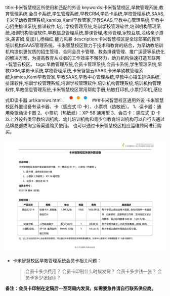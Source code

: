 title:卡米智慧校区所使用和匹配的外设
keywords:卡米智慧校区,早教管理系统,教育管理系统,会员卡系统,学生管理系统,早教CRM,学员卡系统,学校管理系统,SAAS,卡米早幼教管理系统,kamios,Kami早教管家,早教SAAS,早教中心管理系统,早教中心招生排课系统,排课软件,培训学校管理系统,培训学校管理软件,培训机构管理系统,培训机构管理软件,早教信息管理系统,排课管理,老师管理,家校互联,龙格亲子游泳,美吉姆,夏加儿,杨梅红,能力风暴
description:卡米智慧校区是全球部署的教育培训机构SAAS管理系统。卡米智慧校区致力于技术和教育的结合，为早幼教培训机构提供更优质的招生管理、合同会员卡管理、教务排课管理、推广运营等系统化的解决方案，为提高教育从业者的工作效率不懈努力，助力机构快速打造互联网+智慧云校区。
tags:早教管理系统,会员卡管理系统,会员卡系统,学生管理系统,早教CRM,学员卡系统,学校管理系统,卡米智慧云SAAS,卡米早幼教管理系统,kamios,Kami早教管家,早教SAAS,早教中心管理系统,早教中心招生排课系统,排课软件,培训学校管理系统,培训学校管理软件,培训机构管理系统,培训机构管理软件,早教信息管理系统,卡米智慧校区常用帮助手册,热敏打印机,小票打印机,感应式ID读卡器
url:kamiws.html
![](/基础数据设置/_image/2017-06-13-21-01-45.jpg)
###卡米智慧校区通用外设
卡米智慧校区外置设备有读卡器、卡（感应式 ID 卡）、小票机（热敏纸）。
1、读卡器：通用免驱动读卡器
2、小票机（热敏纸）：XP-58 通用型
3、会员卡：感应式 ID 卡
以上外设各类早教培训机构、幼儿培训机构和青少年教育培训机构可以自行去通过品牌总部或淘宝等渠道购买使用。
也可以通过卡米智慧校区相应运维顾问进行购买。

![](./_image/kamiosiuc.jpg)
*   卡米智慧校区早教管理系统会员卡相关问题：
    > 会员卡多少费用？
    > 会员卡印制什么时候发货？
    > 会员卡多少钱一张？
    > 会员卡多少张起印？
    
**备注：会员卡印制在定稿后一至两周内发货。如需要急件请自行联系供应商。**